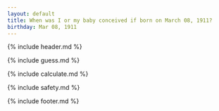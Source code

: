 ```yaml
---
layout: default
title: When was I or my baby conceived if born on March 08, 1911?
birthday: Mar 08, 1911
---
```


{% include header.md %}

{% include guess.md %}

{% include calculate.md %}

{% include safety.md %}

{% include footer.md %}



